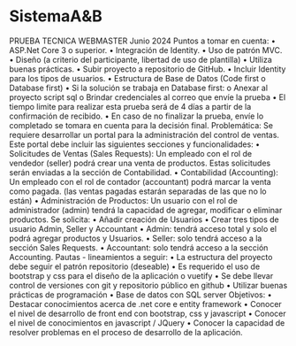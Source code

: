 # SistemaA&B

PRUEBA TECNICA
WEBMASTER
Junio 2024
Puntos a tomar en cuenta:
•
ASP.Net Core 3 o superior.
•
Integración de Identity.
•
Uso de patrón MVC.
•
Diseño (a criterio del participante, libertad de uso de plantilla)
•
Utiliza buenas prácticas.
•
Subir proyecto a repositorio de GitHub.
•
Incluir Identity para los tipos de usuarios.
•
Estructura de Base de Datos (Code first o Database first)
•
Si la solución se trabaja en Database first:
o
Anexar al proyecto script sql
o
Brindar credenciales al correo que envíe la prueba
•
El tiempo limite para realizar esta prueba será de 4 días a partir de la confirmación de recibido.
•
En caso de no finalizar la prueba, envíe lo completado se tomara en cuenta para la decisión final.
Problemática:
Se requiere desarrollar un portal para la administración del control de ventas. Este portal debe incluir las siguientes secciones y funcionalidades:
•
Solicitudes de Ventas (Sales Requests): Un empleado con el rol de vendedor (seller) podrá crear una venta de productos. Estas solicitudes serán enviadas a la sección de Contabilidad.
•
Contabilidad (Accounting): Un empleado con el rol de contador (accountant) podrá marcar la venta como pagada. (las ventas pagadas estarán separadas de las que no lo están)
•
Administración de Productos: Un usuario con el rol de administrador (admin) tendrá la capacidad de agregar, modificar o eliminar productos.
Se solicita:
•
Añadir creación de Usuarios
•
Crear tres tipos de usuario Admin, Seller y Accountant
•
Admin: tendrá acceso total y solo el podrá agregar productos y Usuarios.
•
Seller: solo tendrá acceso a la sección Sales Requests.
•
Accountant: solo tendrá acceso a la sección Accounting.
Pautas - lineamientos a seguir:
•
La estructura del proyecto debe seguir el patrón repositorio (deseable)
•
Es requerido el uso de bootstrap y css para el diseño de la aplicación o vuetify
•
Se debe llevar control de versiones con git y repositorio público en github
•
Utilizar buenas prácticas de programación
•
Base de datos con SQL server
Objetivos:
•
Destacar conocimientos acerca de .net core e entity framework
•
Conocer el nivel de desarrollo de front end con bootstrap, css y javascript
•
Conocer el nivel de conocimientos en javascript / JQuery
•
Conocer la capacidad de resolver problemas en el proceso de desarrollo de la aplicación.
